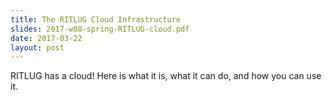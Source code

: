 ```yaml
---
title: The RITLUG Cloud Infrastructure
slides: 2017-w08-spring-RITLUG-cloud.pdf
date: 2017-03-22
layout: post
---
```


RITLUG has a cloud! Here is what it is, what it can do, and how you can use it.
